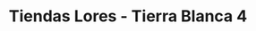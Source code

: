 ---
title: "Tiendas Lores - Tierra Blanca 4"
url: /tierra-blanca/tiendas-lores-tierra-blanca-4/
shop: Supermarkt
---